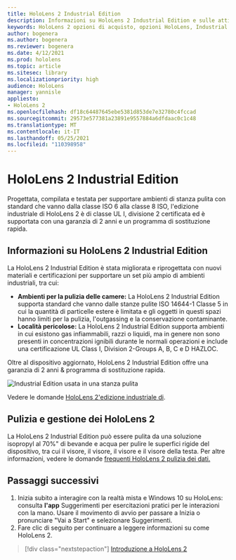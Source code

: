 ```yaml
---
title: HoloLens 2 Industrial Edition
description: Informazioni su HoloLens 2 Industrial Edition e sulle attività da eseguire dopo averrne una propria.
keywords: HoloLens 2 opzioni di acquisto, opzioni HoloLens, Industrial Edition
author: bogenera
ms.author: bogenera
ms.reviewer: bogenera
ms.date: 4/12/2021
ms.prod: hololens
ms.topic: article
ms.sitesec: library
ms.localizationpriority: high
audience: HoloLens
manager: yannisle
appliesto:
- HoloLens 2
ms.openlocfilehash: df18c64487645ebe5381d853de7e32780c4fccad
ms.sourcegitcommit: 29573e577381a23891e9557884a6dfdaac0c1c48
ms.translationtype: MT
ms.contentlocale: it-IT
ms.lasthandoff: 05/25/2021
ms.locfileid: "110398958"
---
```

# <a name="hololens-2-industrial-edition"></a>HoloLens 2 Industrial Edition

Progettata, compilata e testata per supportare ambienti di stanza pulita con standard che vanno dalla classe ISO 6 alla classe 8 ISO, l'edizione industriale di HoloLens 2 è di classe UL I, divisione 2 certificata ed è supportata con una garanzia di 2 anni e un programma di sostituzione rapida.

## <a name="learn-about-hololens-2-industrial-edition"></a>Informazioni su HoloLens 2 Industrial Edition

La HoloLens 2 Industrial Edition è stata migliorata e riprogettata con nuovi materiali e certificazioni per supportare un set più ampio di ambienti industriali, tra cui:

- **Ambienti per la pulizia delle camere:** La HoloLens 2 Industrial Edition supporta standard che vanno dalle stanze pulite ISO 14644-1 Classe 5 in cui la quantità di particelle estere è limitata e gli oggetti in questi spazi hanno limiti per la pulizia, l'outgassing e la conservazione contaminante.
- **Località pericolose:** La HoloLens 2 Industrial Edition supporta ambienti in cui esistono gas infiammabili, razzi o liquidi, ma in genere non sono presenti in concentrazioni ignibili durante le normali operazioni e include una certificazione UL Class I, Division 2-Groups A, B, C e D HAZLOC.

Oltre al dispositivo aggiornato, HoloLens 2 Industrial Edition offre una garanzia di 2 anni & programma di sostituzione rapida.

![Industrial Edition usata in una stanza pulita](./images/ie-small-pic.png)

Vedere le domande [HoloLens 2'edizione industriale di](hololens2-industrial-edition-faq.md).

## <a name="cleaning-and-handling-hololens-2"></a>Pulizia e gestione dei HoloLens 2

La HoloLens 2 Industrial Edition può essere pulita da una soluzione isopropyl al 70%" di bevande e acqua per pulire le superfici rigide del dispositivo, tra cui il visore, il visore, il visore e il visore della testa. Per altre informazioni, vedere le domande [frequenti HoloLens 2 pulizia dei dati.](https://docs.microsoft.com/hololens/hololens2-maintenance)

## <a name="next-steps"></a>Passaggi successivi

1. Inizia subito a interagire con la realtà mista e Windows 10 su HoloLens: consulta **l'app** Suggerimenti per esercitazioni pratici per le interazioni con la mano. Usare il movimento di avvio per passare a Inizia o pronunciare "Vai a Start" e selezionare Suggerimenti.
1. Fare clic di seguito per continuare a leggere informazioni su come HoloLens 2.

> [!div class="nextstepaction"]
> [Introduzione a HoloLens 2](hololens2-basic-usage.md)